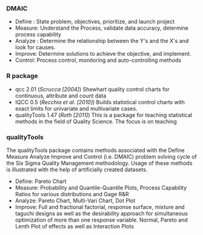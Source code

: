 ### DMAIC
- Define : State problem, objectives, prioritize, and launch project
- Measure: Understand the Process, validate data accuracy, determine process capability
- Analyze : Determine the relationship between the Y's and the X's and look for causes.
- Improve: Determine solutions to achieve the objective, and implement.
- Control: Process control, monitoring and auto-controlling methods

### R package
- qcc 2.01 (*Scrucca [2004]*) Shewhart quality control charts for continuous, attribute and count data 
- IQCC 0.5 (*Recchia et al. [2010]*) Builds statistical control charts with exact limits for univariate and multivariate cases.
- qualityTools 1.47 (*Roth [2011]*) This is a package for teaching statistical methods in the field of Quality Science. The focus is on teaching

### qualityTools
The qualityTools package contains methods associated with the Define Measure Analyze Improve and Control (i.e. DMAIC) problem solving cycle of the Six Sigma Quality Management methodology. Usage of these methods is illustrated with the help of artificially created datasets.

- Define: Pareto Chart
- Measure: Probability and Quantile-Quantile Plots, Process Capability Ratios for various distributions and Gage R&R
- Analyze: Pareto Chart, Multi-Vari Chart, Dot Plot
- Improve: Full and fractional factorial, response surface, mixture and taguchi designs as well as the desirability approach for simultaneous optimization of more than one response variable. Normal, Pareto and Lenth Plot of effects as well as Interaction Plots
